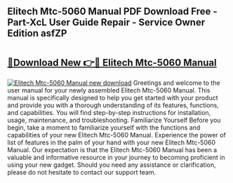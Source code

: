 ## Elitech Mtc-5060 Manual PDF Download Free - Part-XcL User Guide Repair - Service Owner Edition asfZP

# <h2><a href="http://bc23227.oget.top/?id=Elitech+Mtc-5060+Manual">🔗Download New 👉🔴 Elitech Mtc-5060 Manual</a></h2>

[![Elitech Mtc-5060 Manual new download](https://i.imgur.com/5g1atiW.png)](http://bc23227.oget.top/?id=Elitech+Mtc-5060+Manual)
Greetings and welcome to the user manual for your newly assembled Elitech Mtc-5060 Manual. This manual is specifically designed to help you get started with your product and provide you with a thorough understanding of its features, functions, and capabilities. You will find step-by-step instructions for installation, usage, maintenance, and troubleshooting. Familiarize Yourself Before you begin, take a moment to familiarize yourself with the functions and capabilities of your new Elitech Mtc-5060 Manual. Experience the power of list of features in the palm of your hand with your new Elitech Mtc-5060 Manual. Our expectation is that the Elitech Mtc-5060 Manual has been a valuable and informative resource in your journey to becoming proficient in using your new gadget. Should you need any assistance or clarification, please do not hesitate to contact our support team.
